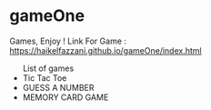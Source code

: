 # gameOne
Games, Enjoy !
Link For Game : https://haikelfazzani.github.io/gameOne/index.html

<ul> List of games
  <li>Tic Tac Toe</li>
  <li>GUESS A NUMBER</li>
  <li>MEMORY CARD GAME</li>
</ul>

